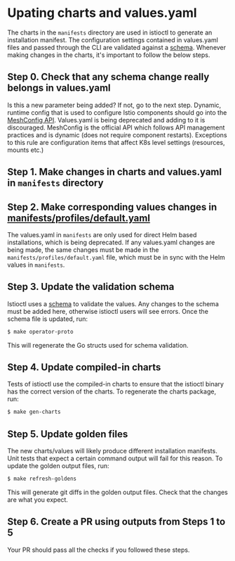 # Upating charts and values.yaml

The charts in the `manifests` directory are used in istioctl to generate an installation manifest. The configuration
settings contained in values.yaml files and passed through the CLI are validated against a
[schema](../../operator/pkg/apis/istio/v1alpha1/values_types.proto).
Whenever making changes in the charts, it's important to follow the below steps.

## Step 0. Check that any schema change really belongs in values.yaml

Is this a new parameter being added? If not, go to the next step.
Dynamic, runtime config that is used to configure Istio components should go into the
[MeshConfig API](https://github.com/istio/api/blob/master/mesh/v1alpha1/config.proto). Values.yaml is being deprecated and adding
to it is discouraged. MeshConfig is the official API which follows API management practices and is dynamic
(does not require component restarts).
Exceptions to this rule are configuration items that affect K8s level settings (resources, mounts etc.)

## Step 1. Make changes in charts and values.yaml in `manifests` directory

## Step 2. Make corresponding values changes in [manifests/profiles/default.yaml](../../../../../../../manifests/profiles/default.yaml)

The values.yaml in `manifests` are only used for direct Helm based installations, which is being deprecated.
If any values.yaml changes are being made, the same changes must be made in the `manifests/profiles/default.yaml`
file, which must be in sync with the Helm values in `manifests`.

## Step 3. Update the validation schema

Istioctl uses a [schema](../../operator/pkg/apis/istio/v1alpha1/values_types.proto) to validate the values. Any changes to
the schema must be added here, otherwise istioctl users will see errors.
Once the schema file is updated, run:

```bash
$ make operator-proto
```

This will regenerate the Go structs used for schema validation.

## Step 4. Update compiled-in charts

Tests of istioctl use the compiled-in charts to ensure that the istioctl binary has the correct version of the charts.
To regenerate the charts package, run:

```bash
$ make gen-charts
```

## Step 5. Update golden files

The new charts/values will likely produce different installation manifests. Unit tests that expect a certain command
output will fail for this reason. To update the golden output files, run:

```bash
$ make refresh-goldens
```

This will generate git diffs in the golden output files. Check that the changes are what you expect.

## Step 6. Create a PR using outputs from Steps 1 to 5

Your PR should pass all the checks if you followed these steps.
